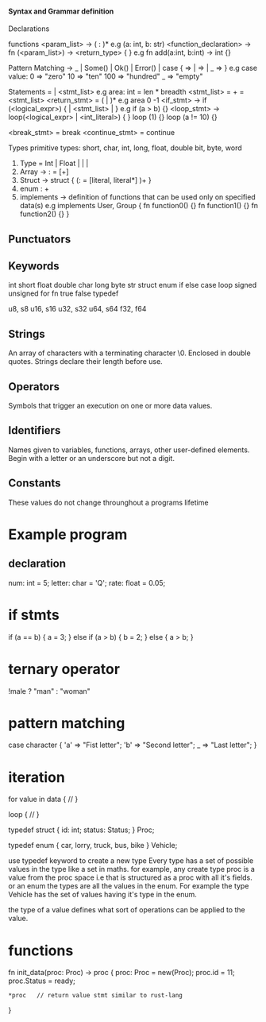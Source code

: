 #### Syntax and Grammar definition
Declarations


functions
<param_list> → (<ident> : <type>)* e.g (a: int, b: str)
<function_declaration> → fn <ident> (<param_list>) → <return_type> { <block> }
e.g fn add(a:int, b:int) -> int {}

Pattern Matching
<pattern> → _ | Some(<expr>) | Ok(<expr>) | Error(<expr>) | <literal> 
   case <pattern> { <literal> => <stmt>
                |   <literal> => <stmt>
                |   _ => <stmt>
   }
e.g case value:
        0 => "zero"
        10 => "ten"
        100 => "hundred"
        _ => "empty"

Statements
<stmt> = <expr> | <stmt_list> 
e.g area: int = len * breadth
<stmt_list> = <stmt>+
<block> = <stmt_list>
<return_stmt> = (<literal> | <ident>)*
e.g area
    0
    -1
<if_stmt> →  if (<logical_expr>) { <stmt> | <stmt_list> | <block> }
e.g if (a > b) {}
<loop_stmt> → loop(<logical_expr> | <int_literal>) { <block> }
loop (1) {}
loop (a != 10) {}

<break_stmt> = break <esc>
<continue_stmt> = continue <esc>








Types
primitive types: short, char, int, long, float, double bit, byte, word
1. Type <type> = Int | Float | <array> | <struct> | <enum>
2. Array <array> →  <ident>:<type> = [<literal>+]
3. Struct
<struct> → struct <ident>{ (<ident>:<type> = [literal, literal*] )+ }
4. enum <ident> : <ident>+
5. implements -> definition of functions that can be used only on specified data(s) e.g
implements User, Group {
    fn function0() {}
    fn function1() {}
    fn function2() {}
}

## Punctuators

## Keywords
int
short
float
double
char
long
byte
str
struct
enum
if
else
case
loop
signed
unsigned
for
fn
true
false
typedef

u8, s8
u16, s16
u32, s32
u64, s64
f32, f64

## Strings
An array of characters with a terminating character \0. Enclosed in double quotes. Strings declare their length before use.
## Operators
Symbols that trigger an execution on one or more data values.
## Identifiers
Names given to variables, functions, arrays, other user-defined elements. Begin with a letter or an underscore but not a digit.
## Constants
These values do not change throunghout a programs lifetime


# Example program
## declaration
num: int = 5;
letter: char = 'Q';
rate: float = 0.05;

# if stmts
if (a == b) {
    a = 3;
} else if (a > b) {
    b = 2;
} else {
    a > b;
}

# ternary operator
!male ? "man" : "woman"

# pattern matching
case character {
    'a' => "Fist letter";
    'b' => "Second letter";
    _ => "Last letter";
}

# iteration

for value in data {
    //
}

loop {
    // 
}

typedef struct {
    id: int;
    status: Status;
} Proc;

typedef enum {
    car,
    lorry,
    truck,
    bus,
    bike
} Vehicle;

use typedef keyword to create a new type
Every type has a set of possible values in the type like a set in maths. for example, any create type proc is a value from the proc space i.e that is structured as a proc with all it's fields. or an enum the types are all the values in the enum. For example the type Vehicle has the set of values having it's type in the enum.

the type of a value defines what sort of operations can be applied to the value.

# functions
fn init_data(proc: Proc) -> proc {
    proc: Proc = new(Proc);
    proc.id = 11;
    proc.Status = ready;

    *proc   // return value stmt similar to rust-lang
}






